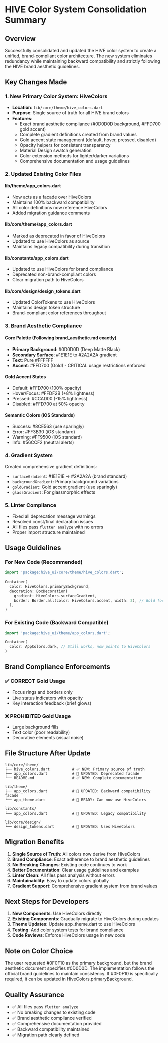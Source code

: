 # HIVE Color System Consolidation Summary

## Overview

Successfully consolidated and updated the HIVE color system to create a unified, brand-compliant color architecture. The new system eliminates redundancy while maintaining backward compatibility and strictly following the HIVE brand aesthetic guidelines.

## Key Changes Made

### 1. New Primary Color System: HiveColors
- **Location**: `lib/core/theme/hive_colors.dart`
- **Purpose**: Single source of truth for all HIVE brand colors
- **Features**:
  - Exact brand aesthetic compliance (#0D0D0D background, #FFD700 gold accent)
  - Complete gradient definitions created from brand values
  - Gold accent state management (default, hover, pressed, disabled)
  - Opacity helpers for consistent transparency
  - Material Design swatch generation
  - Color extension methods for lighter/darker variations
  - Comprehensive documentation and usage guidelines

### 2. Updated Existing Color Files

#### lib/theme/app_colors.dart
- Now acts as a facade over HiveColors
- Maintains 100% backward compatibility
- All color definitions now reference HiveColors
- Added migration guidance comments

#### lib/core/theme/app_colors.dart  
- Marked as deprecated in favor of HiveColors
- Updated to use HiveColors as source
- Maintains legacy compatibility during transition

#### lib/constants/app_colors.dart
- Updated to use HiveColors for brand compliance
- Deprecated non-brand-compliant colors
- Clear migration path to HiveColors

#### lib/core/design/design_tokens.dart
- Updated ColorTokens to use HiveColors
- Maintains design token structure
- Brand-compliant color references throughout

### 3. Brand Aesthetic Compliance

#### Core Palette (Following brand_aesthetic.md exactly)
- **Primary Background**: #0D0D0D (Deep Matte Black)
- **Secondary Surface**: #1E1E1E to #2A2A2A gradient  
- **Text**: Pure #FFFFFF
- **Accent**: #FFD700 (Gold) - CRITICAL usage restrictions enforced

#### Gold Accent States
- Default: #FFD700 (100% opacity)
- Hover/Focus: #FFDF2B (+8% lightness)
- Pressed: #CCAD00 (-15% lightness)  
- Disabled: #FFD700 at 50% opacity

#### Semantic Colors (iOS Standards)
- Success: #8CE563 (use sparingly)
- Error: #FF3B30 (iOS standard)
- Warning: #FF9500 (iOS standard)
- Info: #56CCF2 (neutral alerts)

### 4. Gradient System
Created comprehensive gradient definitions:
- `surfaceGradient`: #1E1E1E → #2A2A2A (brand standard)
- `backgroundGradient`: Primary background variations
- `goldGradient`: Gold accent gradient (use sparingly)
- `glassGradient`: For glassmorphic effects

### 5. Linter Compliance
- Fixed all deprecation message warnings
- Resolved const/final declaration issues
- All files pass `flutter analyze` with no errors
- Proper import structure maintained

## Usage Guidelines

### For New Code (Recommended)
```dart
import 'package:hive_ui/core/theme/hive_colors.dart';

Container(
  color: HiveColors.primaryBackground,
  decoration: BoxDecoration(
    gradient: HiveColors.surfaceGradient,
    border: Border.all(color: HiveColors.accent, width: 2), // Gold focus ring
  ),
)
```

### For Existing Code (Backward Compatible)
```dart
import 'package:hive_ui/theme/app_colors.dart';

Container(
  color: AppColors.dark, // Still works, now points to HiveColors
)
```

## Brand Compliance Enforcements

### ✅ CORRECT Gold Usage
- Focus rings and borders only
- Live status indicators with opacity
- Key interaction feedback (brief glows)

### ❌ PROHIBITED Gold Usage  
- Large background fills
- Text color (poor readability)
- Decorative elements (visual noise)

## File Structure After Update

```
lib/core/theme/
├── hive_colors.dart          # ✅ NEW: Primary source of truth
├── app_colors.dart           # 🔄 UPDATED: Deprecated facade
└── README.md                 # ✅ NEW: Complete documentation

lib/theme/
├── app_colors.dart           # 🔄 UPDATED: Backward compatibility facade
└── app_theme.dart            # 🔄 READY: Can now use HiveColors

lib/constants/
└── app_colors.dart           # 🔄 UPDATED: Legacy compatibility

lib/core/design/
└── design_tokens.dart        # 🔄 UPDATED: Uses HiveColors
```

## Migration Benefits

1. **Single Source of Truth**: All colors now derive from HiveColors
2. **Brand Compliance**: Exact adherence to brand aesthetic guidelines
3. **No Breaking Changes**: Existing code continues to work
4. **Better Documentation**: Clear usage guidelines and examples
5. **Linter Clean**: All files pass analysis without errors
6. **Maintainability**: Easy to update colors globally
7. **Gradient Support**: Comprehensive gradient system from brand values

## Next Steps for Developers

1. **New Components**: Use HiveColors directly
2. **Existing Components**: Gradually migrate to HiveColors during updates
3. **Theme Updates**: Update app_theme.dart to use HiveColors
4. **Testing**: Add color system tests for brand compliance
5. **Code Reviews**: Enforce HiveColors usage in new code

## Note on Color Choice

The user requested #0F0F10 as the primary background, but the brand aesthetic document specifies #0D0D0D. The implementation follows the official brand guidelines to maintain consistency. If #0F0F10 is specifically required, it can be updated in HiveColors.primaryBackground.

## Quality Assurance

- ✅ All files pass `flutter analyze`
- ✅ No breaking changes to existing code
- ✅ Brand aesthetic compliance verified
- ✅ Comprehensive documentation provided
- ✅ Backward compatibility maintained
- ✅ Migration path clearly defined 